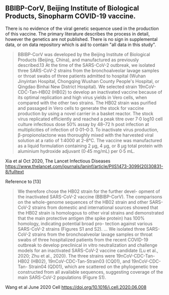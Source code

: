 ## BBIBP-CorV, Beijing Institute of Biological Products, Sinopharm COVID-19 vaccine.

There is no evidence of the viral genetic sequence used in the production of this vaccine. 
The primary literature describes the process in detail, however the genetics are not published.
There is no sign in supplemental data, or on data repository which is aid to contain "all data in this study".


> BBIBP-CorV was developed by the Beijing Institute of Biological Products (Beijing, China), and manufactured as previously described.13 At the time of the SARS-CoV-2 outbreak, we isolated three SARS-CoV-2 strains from the bronchoalveolar lavage samples or throat swabs of three patients admitted to hospital (Wuhan Jinyintan Hospital, Chongqing Wushan County People's Hospital, or Qingdao Binhai New District Hospital). We selected strain 19nCoV-CDC-Tan-HB02 (HB02) to develop an inactivated vaccine because of its optimal replication and high virus yields in Vero cells, when compared with the other two strains. The HB02 strain was purified and passaged in Vero cells to generate the stock for vaccine production by using a novel carrier in a basket reactor. The stock virus replicated efficiently and reached a peak titre over 7·0 log10 cell culture infectious dose 50% assay by 48–72 h post infection at multiplicities of infection of 0·01–0·3. To inactivate virus production, β-propionolactone was thoroughly mixed with the harvested viral solution at a ratio of 1:4000 at 2–8°C. The vaccine was manufactured as a liquid formulation containing 2 μg, 4 μg, or 8 μg total protein with aluminium hydroxide adjuvant (0·45 mg/mL) per 0·5 mL.

Xia et al Oct 2020, The Lancet Infectious Diseases
https://www.thelancet.com/journals/laninf/article/PIIS1473-3099(20)30831-8/fulltext

Reference to [13]


>  We therefore chose the HB02 strain for the further devel- opment of the inactivated SARS-CoV-2 vaccine (BBIBP-CorV). The comparisons on the whole-genome sequences of the HB02 strain and other SARS-CoV-2 strains from domestic and international sources showed that the HB02 strain is homologous to other viral strains and demonstrated that the main protective antigen (the spike protein) has 100% homology, indicating potential broad pro- tection against various SARS-CoV-2 strains (Figures S1 and S2).
> ...
> We isolated three SARS-CoV-2 strains from the bronchoalveolar lavage samples or throat swabs of three hospitalized patients from the recent COVID-19 outbreak to develop preclinical in vitro neutralization and challenge models for an inactivated SARS-CoV-2 vaccine candidate (Lu et al., 2020; Zhu et al., 2020). The three strains were 19nCoV-CDC-Tan-HB02 (HB02), 19nCoV-CDC-Tan-Strain03 (CQ01), and 19nCoV-CDC-Tan- Strain04 (QD01), which are scattered on the phylogenetic tree constructed from all available sequences, suggesting coverage of the main SARS-CoV-2 populations (Figure S1). 

Wang et al June 2020 Cell
https://doi.org/10.1016/j.cell.2020.06.008
